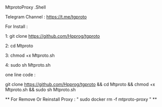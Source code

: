MtprotoProxy .Shell

Telegram Channel : https://t.me/tgproto

For Install :

1: git clone https://github.com/Hpprog/tgproto

2: cd Mtproto

3: chmod +x Mtproto.sh

4: sudo sh Mtproto.sh

one line code :

git clone https://github.com/Hpprog/tgproto && cd Mtproto && chmod +x Mtproto.sh && sudo sh Mtproto.sh

** For Remove Or Reinstall Proxy : " sudo docker rm -f mtproto-proxy " **

